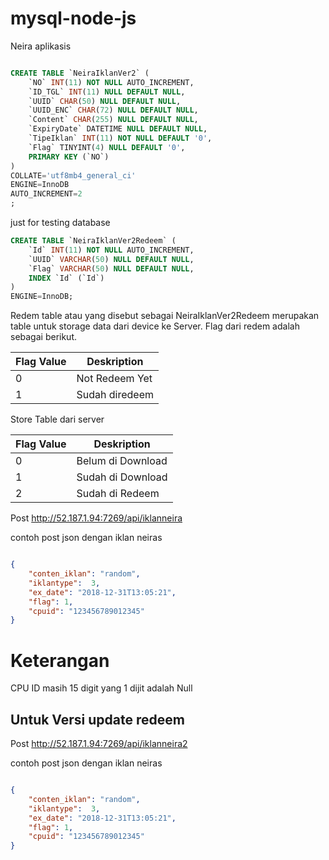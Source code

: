 # mysql-node-js

Neira aplikasis


```sql

CREATE TABLE `NeiraIklanVer2` (
	`NO` INT(11) NOT NULL AUTO_INCREMENT,
	`ID_TGL` INT(11) NULL DEFAULT NULL,
	`UUID` CHAR(50) NULL DEFAULT NULL,
	`UUID_ENC` CHAR(72) NULL DEFAULT NULL,
	`Content` CHAR(255) NULL DEFAULT NULL,
	`ExpiryDate` DATETIME NULL DEFAULT NULL,
	`TipeIklan` INT(11) NOT NULL DEFAULT '0',
	`Flag` TINYINT(4) NULL DEFAULT '0',
	PRIMARY KEY (`NO`)
)
COLLATE='utf8mb4_general_ci'
ENGINE=InnoDB
AUTO_INCREMENT=2
;


```

just for testing database 

```sql
CREATE TABLE `NeiraIklanVer2Redeem` (
	`Id` INT(11) NOT NULL AUTO_INCREMENT,
	`UUID` VARCHAR(50) NULL DEFAULT NULL,
	`Flag` VARCHAR(50) NULL DEFAULT NULL,
	INDEX `Id` (`Id`)
)
ENGINE=InnoDB;
```

Redem table atau yang disebut sebagai NeiraIklanVer2Redeem merupakan table untuk storage data dari device ke Server.
Flag dari redem adalah sebagai berikut.

Flag Value|Deskription
-----------|----------
0         | Not Redeem Yet
1          | Sudah diredeem


Store Table dari server

Flag Value | Deskription
-----------|------------
0           | Belum di Download
1           | Sudah di Download
2           | Sudah di Redeem

Post http://52.187.1.94:7269/api/iklanneira 

contoh post json dengan iklan neiras
```json

{
	"conten_iklan": "random",
	"iklantype":  3,
	"ex_date": "2018-12-31T13:05:21",
	"flag": 1,
	"cpuid": "123456789012345"
}

```

# Keterangan 

CPU ID masih 15 digit yang 1 dijit adalah Null

## Untuk Versi update redeem
Post http://52.187.1.94:7269/api/iklanneira2 

contoh post json dengan iklan neiras
```json

{
	"conten_iklan": "random",
	"iklantype":  3,
	"ex_date": "2018-12-31T13:05:21",
	"flag": 1,
	"cpuid": "123456789012345"
}

```